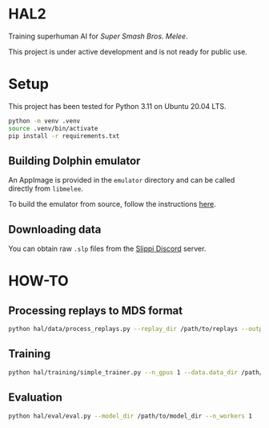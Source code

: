 # HAL2

Training superhuman AI for *Super Smash Bros. Melee*. 

This project is under active development and is not ready for public use. 

# Setup

This project has been tested for Python 3.11 on Ubuntu 20.04 LTS. 

```bash
python -m venv .venv
source .venv/bin/activate
pip install -r requirements.txt
```

## Building Dolphin emulator

An AppImage is provided in the `emulator` directory and can be called directly from `libmelee`. 

To build the emulator from source, follow the instructions [here](https://github.com/ericyuegu/slippi-Ishiiruka/tree/ubuntu-20.04).

## Downloading data

You can obtain raw `.slp` files from the [Slippi Discord](https://discord.gg/qaHgPwpr) server.

# HOW-TO

## Processing replays to MDS format

```bash
python hal/data/process_replays.py --replay_dir /path/to/replays --output_dir /path/to/mds
```

## Training

```bash
python hal/training/simple_trainer.py --n_gpus 1 --data.data_dir /path/to/mds --arch GPTv5Controller-512-6-8-dropout
```

## Evaluation

```bash
python hal/eval/eval.py --model_dir /path/to/model_dir --n_workers 1
```
